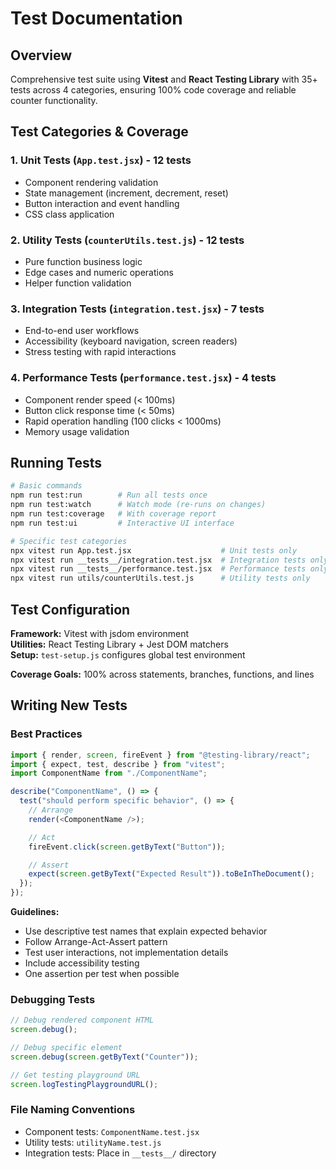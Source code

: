 # Test Documentation

## Overview

Comprehensive test suite using **Vitest** and **React Testing Library** with 35+ tests across 4 categories, ensuring 100% code coverage and reliable counter functionality.

## Test Categories & Coverage

### 1. Unit Tests (`App.test.jsx`) - 12 tests

- Component rendering validation
- State management (increment, decrement, reset)
- Button interaction and event handling
- CSS class application

### 2. Utility Tests (`counterUtils.test.js`) - 12 tests

- Pure function business logic
- Edge cases and numeric operations
- Helper function validation

### 3. Integration Tests (`integration.test.jsx`) - 7 tests

- End-to-end user workflows
- Accessibility (keyboard navigation, screen readers)
- Stress testing with rapid interactions

### 4. Performance Tests (`performance.test.jsx`) - 4 tests

- Component render speed (< 100ms)
- Button click response time (< 50ms)
- Rapid operation handling (100 clicks < 1000ms)
- Memory usage validation

## Running Tests

```bash
# Basic commands
npm run test:run        # Run all tests once
npm run test:watch      # Watch mode (re-runs on changes)
npm run test:coverage   # With coverage report
npm run test:ui         # Interactive UI interface

# Specific test categories
npx vitest run App.test.jsx                    # Unit tests only
npx vitest run __tests__/integration.test.jsx  # Integration tests only
npx vitest run __tests__/performance.test.jsx  # Performance tests only
npx vitest run utils/counterUtils.test.js      # Utility tests only
```

## Test Configuration

**Framework:** Vitest with jsdom environment  
**Utilities:** React Testing Library + Jest DOM matchers  
**Setup:** `test-setup.js` configures global test environment

**Coverage Goals:** 100% across statements, branches, functions, and lines

## Writing New Tests

### Best Practices

```javascript
import { render, screen, fireEvent } from "@testing-library/react";
import { expect, test, describe } from "vitest";
import ComponentName from "./ComponentName";

describe("ComponentName", () => {
  test("should perform specific behavior", () => {
    // Arrange
    render(<ComponentName />);

    // Act
    fireEvent.click(screen.getByText("Button"));

    // Assert
    expect(screen.getByText("Expected Result")).toBeInTheDocument();
  });
});
```

**Guidelines:**

- Use descriptive test names that explain expected behavior
- Follow Arrange-Act-Assert pattern
- Test user interactions, not implementation details
- Include accessibility testing
- One assertion per test when possible

### Debugging Tests

```javascript
// Debug rendered component HTML
screen.debug();

// Debug specific element
screen.debug(screen.getByText("Counter"));

// Get testing playground URL
screen.logTestingPlaygroundURL();
```

### File Naming Conventions

- Component tests: `ComponentName.test.jsx`
- Utility tests: `utilityName.test.js`
- Integration tests: Place in `__tests__/` directory
